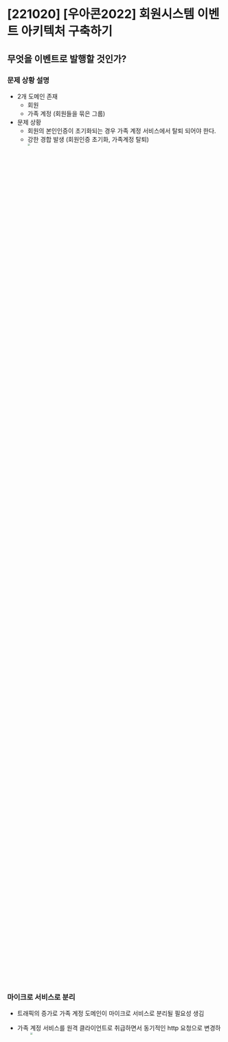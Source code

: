 # [221020] [우아콘2022] 회원시스템 이벤트 아키텍처 구축하기

## 무엇을 이벤트로 발행할 것인가?

### 문제 상황 설명

- 2개 도메인 존재
    - 회원
    - 가족 계정 (회원들을 묶은 그룹)
- 문제 상황
    - 회원의 본인인증이 초기화되는 경우 가족 계정 서비스에서 탈퇴 되어야 한다.
    - 강한 경합 발생 (회원인증 초기화, 가족계정 탈퇴)
      <img src= "../images/221020_우아한tech_이벤트기반아키텍처/image-20221030164701196.png" alt="" style="zoom: 33%; width: 50%"/>

### 마이크로 서비스로 분리

- 트래픽의 증가로 가족 계정 도메인이 마이크로 서비스로 분리될 필요성 생김
- 가족 계정 서비스를 원격 클라이언트로 취급하면서 동기적인 http 요청으로 변경하게됨
  <img src= "../images/221020_우아한tech_이벤트기반아키텍처/image-20221030164958648.png" alt="" style="zoom: 33%; width: 70%"/>

- 결과
    - **여전히 강한결합 상태로 물리적인 시스템 분리로 느슨한 결합을 만들 수 없음**

### 비동기 요청 by HTTP

- <img src= "../images/221020_우아한tech_이벤트기반아키텍처/image-20221030165938168.png" alt="" style="zoom: 33%; width: 80%"/>
- 비동기로 처리된 HTTP 요청은 **스레드 레벨에서 의존을 제거할뿐**
- 결과
    - **회원 본인인증 초기화 작업에 가족 계정 후속행위가 필요한것은 그대로** -> 여전히 강한결합

### 비동기 요청 by 메세징 시스템 (강결합 ver)

<img src= "../images/221020_우아한tech_이벤트기반아키텍처/image-20221030170826127.png" alt="" style="zoom: 33%; width: 70%"/>

- **가족계정 탈퇴 메세지**를 큐로 전송하고, 가족 계정 시스템은 이를 구독하여 탈퇴를 처리
- 결과
    - 메세징 시스템을 사용하는 아키텍처가 항상 느슨한 결합을 보장하지는 않는다.
    - 발행하는 **메세지가 대상 도메인에게 기대하는 목적을 담는다면** 비동기 요청일뿐 느슨한 결합이 아님.
        - 메세지를 발송하는것으로 **물리적인 의존은 제거**되었지만,
        - 가족 계정 **탈퇴를 기대하는 메세지를 발행**했기때문에
        - **논리적인 의존관계가 남아있음**
    - **여전히 강한결합**

### 비동기 요청 by 메세징 시스템 (느슨한 결합 ver)

<img src= "../images/221020_우아한tech_이벤트기반아키텍처/image-20221030171925368.png" alt="" style="zoom: 33%; width: 70%"/>

- **본인 인증 해제 이벤트**를 발송하고, 가족 계정 시스템은 이를 구독하여 탈퇴를 처리
- 결과
    - 회원 시스템은 가족 계정 비즈니스에 관여하지 않았기 때문에 **느슨한 결합**

### 정리

- 우리가 발행해야할 이벤트는 **이벤트로 인해 달성하려는 목적이 아닌** **도메인 이벤트 그 자체여야 함**

## 이벤트 발행과 구독

### 어플리케이션 이벤트 & 첫번째 구독자 계층

<img src= "../images/221020_우아한tech_이벤트기반아키텍처/image-20221030211341459.png" alt="" style="zoom: 13%; width: 50%"/>

> - 스프링의 어플리케이션 이벤트?
    >
- 분산 비동기를 다룰 수 있는 이벤트 버스를 제공
>   - 트랜잭션 제어 지원
>   - -> 따라서 **단일 어플리케이션 내에서 사용**하기에좋음
      >
- 단일 어플리케이션 내에서 이벤트를 다루는 이유?
>     - 이벤트를 통해 느슨한 결합을 만들어야 하는 일이 외부 세상에서만 존재하는게 아님

- **첫번째 구독자 계층에 어플리케이션 이벤트를 메세징 시스템으로 전달**하는 **구독자** 생성

    - <img src= "../images/221020_우아한tech_이벤트기반아키텍처/image-20221030213559844.png" alt="" style="zoom: 13%; width: 50%"/>
    - 어플리케이션 내에서 대표적인 도메인의 비관심사는 메세징 시스템으로 이벤트를 발행하는것이다.
    - 이벤트 구독은 발행 시스템에 영향없이 **자유롭게 확장이나 변경**이 가능하다.
    - 도메인에 영향없이 메세징 시스템에 대한 연결을 쉽게 작성하고 확장하고 변경할 수 있다.
    - <img src="https://raw.githubusercontent.com/hscom96/TIL/main/images/2022/10/30/image-20221030221216057.png" alt="image-20221030221216057" style="zoom:50%; width:50%" />

### 내부 이벤트 & 두번째 구독자 계층

- <img src="https://raw.githubusercontent.com/hscom96/TIL/main/images/2022/10/30/image-20221030223658733.png" alt="image-20221030223658733" style="width:60%;" />

- **내부 이벤트**
    - 첫번째 계층의 구독자가 발행하는 이벤트
    - sns는 sqs와 함께 사용
        - 1대m 구독이 가능해지고
        - 메세지 유실에 강한 신뢰 확보가능
- **두번째 구독자 계층**
    - 발행된 내부 이벤트는 시스템 내에 이벤트 처리를 담당하는 이벤트 처리기(Event Worker)가 구독하게된다.
- 비교 (vs 첫번째 구독자)
    - 첫번째 구독자 계층은 어플리케이션 내에서 해결해야 하는 비관심사를 처리
    - 두번째 구독자 계층은 이외 모든 도메인의 비관심사를 처리

## 비관심사 분리

- 비관심사란?
    - 도메인이 수행될때 함께 수행되야하는 정책
- 비관심사는 도메인의 주행위에 대한 응집을 방해하게 된다.

### 로그인 프로세스 예시

- 프로세스
    - <img src="https://raw.githubusercontent.com/hscom96/TIL/main/images/2022/10/30/image-20221030231057083.png" alt="image-20221030231057083" style="width:50%;" />
    - 회원이 로그인하면 로그인 상태로 변경하고,
    - 디바이스를 기록하고,
    - 동일 계정 로그인수 제한 규칙에 따라 동일 계정의 로그인된 타 디바이스를 로그아웃 처리하고
    - 누락되었을 수도 있는 동일 디바이스의 다른 계정을 로그아웃 처리하여 정확한 정보를 관리해야한다.
- 문제점
    - <img src="https://raw.githubusercontent.com/hscom96/TIL/main/images/2022/10/30/image-20221030231352994.png" alt="image-20221030231352994" style="width:50%;" />
    - 부가정책들이 도메인 로직과 함께 작성되어 **도메인의 주행위가 무엇인지 알기 어렵다.**
- 내부 이벤트
    - <img src="https://raw.githubusercontent.com/hscom96/TIL/main/images/2022/10/30/image-20221030232257970.png" alt="image-20221030232257970" style="width:50%;" />
    - 로그인 내부 이벤트 발행한 다음 SNS sqs 메세징 시스템을 통해 하나의 이벤트를 여러 구독으로 나누어 처리할 수 있음
    - 각각의 정책이지만 만약 구현이 서로 영향을 받게되면 적절한 분리 필요
    - 주요기능을 찾고 비관심사를 분리해서 **도메인의 행위가 응집을 높이고 비관심사에 대한 결합을 느슨하게** 된다.

## 어플리케이션 이벤트 vs 내부 이벤트

> 비관심사 처리는 어플리케이션 이벤트로도 할 수 있는것 아닌가?

### Tradeoff

- 어플리케이션 이벤트

    - 주요 행위와 트랜잭션 공유
    - 주요 행위와 성능을 공유

  > 주요 행위와 강한 정합성을 보장이 필요한 작업

- 내부 이벤트

    - 주요 행위와 트랜잭션 분리
    - 주요 행위와 성능 분리

  > 주요 행위와 강한 정합성 보장이 필요하지 않은 작업

## 외부 이벤트 발행

<img src="https://raw.githubusercontent.com/hscom96/TIL/main/images/2022/10/30/image-20221030234204367.png" alt="image-20221030234204367" style="width:70%;" />

### **외부 이벤트란?**

- msa 를 구성하는 타시스템들이 구독하는 이벤트다.

    - 두번쨰 구독자 계층이 또 다른 메세지 시스템으로 이벤트를 발행

- > 시스템 내 비관심사를 분리했지만, msa를 위한 **외부 시스템과의 분리**를 위한 외부 이벤트 발행이 필요. 외부 시스템의 이벤트를 전파하는것도 도메인 내에 존재하는 비관심사.

<img src="https://raw.githubusercontent.com/hscom96/TIL/main/images/2022/10/30/image-20221030234540060.png" alt="image-20221030234540060" style="width:70%;" />

## 열린 내부이벤트, 닫힌 외부 이벤트

> - 세번쨰 구독자 계층이 내부 이벤트를 품으면 안되는가?
    >
- 내부, 외부 이벤트를 분리함으로써
  > 내부에는 열린, 외부에는 닫힌 이벤트를 제공 가능한 장점

- 내부 이벤트

    - <img src="https://raw.githubusercontent.com/hscom96/TIL/main/images/2022/10/30/image-20221030235903732.png" alt="image-20221030235903732" style="width:70%;" />
    - 비즈니스가 변경되면서 시스템에 나이를 제거하고자함.
        - 페이로드에 단순히 나이를 제거하면 사용하던 구독자들은 오류발생
    - **하지만 페이로드를 변경가능**
        - **내부 이벤트는 발행자와 구독자 모두 하나의 시스템 안에 있다.**
        - 이벤트 발행과 구독이 구독자에게 미치는 영향을 파악하고 관리할수있다.
        - 구독자가 필요한 이벤트를 페이로드에 제공 가능  (=열려있다.)
    - 내부이벤트는 도메인에 존재하는 비관심사를 분리하여 도메인의 응집도를 높이고 비관심사를 처리하는 것을 목적으로한다.

- 외부 이벤트

    - <img src="https://raw.githubusercontent.com/hscom96/TIL/main/images/2022/10/31/image-20221031000154567.png" alt="image-20221031000154567" style="width:70%;" />

    - 세번째 구독자 계층은 외부에 있다.

    - 페이로드의 데이터를 변경하게 된다면 구독자들은 오류발생

    - **하지만 타시스템은 관리할 수 없다.**

        - **유관부서 파악하고 많은 비용 발생**
        - 함부로 데이터를 넣었다가는 다시는 제거하지 못할수 있다. (닫혀있다)

    - 외부 이벤트는 시스템과 시스템의 결합을 줄이는 것을 목적으로한다.

        - 시스템간의 결합을 느슨하게 만들기 위해 발행되는 외부이벤트는 이벤트 발행처에서 이벤트 구독자가 어떤 행위를 하는지 관심을 가지면 안되며, 관리할 수 없다.

## 이벤트 일반화

- 이벤트를 인지하는 과정을 쉽게 일반화 할 수 있다.

  <img src="https://raw.githubusercontent.com/hscom96/TIL/main/images/2022/10/31/image-20221031001311876.png" alt="image-20221031001311876" style="width:70%;" />

- 아래 속성이 있다면 어떠한 시스템에서도 필요한 이벤트를 인지할수있다.
    - 언제 (시간)
    - 누가 (식별자)
    - 무엇을 하여 (행위)
    - 어떤 변화가 (속성)
- 데이터가 더 필요하다면?
    - **이벤트는 구독자의 행위를 기대하지 않아야 느슨한 결합을 가져갈 수 있다.**
    - 따라서 특정 구독자를 위한 데이터를 추가할 수 없다.
        - 해결법?
        - Zero payload 방식
            - 1.이벤트 순서에 대한 보장 문제 해소
            - 2.**페이로드의 외부시스템에 대한 의존 제거할 수 있는 장점**
        - <img src="https://raw.githubusercontent.com/hscom96/TIL/main/images/2022/10/31/image-20221031001730381.png" alt="image-20221031001730381" style="width:50%;" />

### 정리

- 어플리케이션 이벤트을 통해 이벤트 발행에 대한 비관심사를 제어
- 내부 이벤트을 통해 내부의 비관심사를 분리할 수 있었고,
- 외부 이벤트를 통해 외부 시스템과의 의존없는 이벤트를 발행

## 이벤트 저장소 구축

<img src="https://raw.githubusercontent.com/hscom96/TIL/main/images/2022/10/31/image-20221031003346469.png" alt="image-20221031003346469" style="width:70%;" />

- 스프링 어플리케이션 이벤트의 기능으로 도메인 행위와 구독자의 행위를 트랜잭션으로 묶어 이벤트 발행에 실패하면 도메인 행위도 실패하게 할 수 있지만,

- 문제점

    - 내부 이벤트를 발행하는 구간은 http 통신을 사용하기 때문에 발행하는 과정에서 문제 발생가능

    - 트랜잭션으로 모두 묶으면?

        - <img src="https://raw.githubusercontent.com/hscom96/TIL/main/images/2022/10/31/image-20221031004507391.png" alt="image-20221031004507391" style="width:70%;" />

        - 메세징 시스템의 장애가 시스템 전체의 장애로 번질 수 있는 위험

    - 도메인 행위와 이벤트 처리를 별도 트랜잭션으로 사용하게 되면?

        - <img src="https://raw.githubusercontent.com/hscom96/TIL/main/images/2022/11/06/image-20221031004546086.png" alt="image-20221031004546086" style="width:70%;" />
        - http 요청이 실패하면 이벤트가 유실되면서 도메인 행위가 수행됐는데 이벤트는 발행되지 않는 브릿지 상태가 발생가능
        - 이벤트 발행에 대한 보장이 없음.

    - 해결법

        - 이벤트 저장소

  ## 이벤트 저장 시점

    - <img src="https://raw.githubusercontent.com/hscom96/TIL/main/images/2022/10/31/image-20221031010047109.png" alt="image-20221031010047109" style="width:70%;" />
    - 따라서 이벤트 발행을 이벤트 저장소를 통해 만족시켜야함.
        - sns 이벤트 발행에 실패하여도 도메인의 행위가 성공했다면 이벤트 저장소에 이벤트가 저장될것이기에 어떻게든 이벤트를 재발행 가능

## 저장소 선택

- 필요 조건

    - 작은 단위로 저장이 되고 고속 처리가 되어야 한다.
    - 도메인 행위와 이벤트간 신뢰성 확보를 위해서 **필수적으로 트랜잭션을 묶을 수 있는 저장소인지 확인** 필요
    - <img src="https://raw.githubusercontent.com/hscom96/TIL/main/images/2022/10/31/image-20221031010446001.png" alt="image-20221031010446001" style="width:60%;" />

    - 다중 데이터 베이스에 분산 트랜잭션을 구현해야하지만 굉장히 어려움

- 선택 해야함  (후자선택)
    - 낮은 확률로 유실이 발생할 수 있는 다중 데이터 베이스 vs 유실이 발생할 수 없도록 데이터베이스 공유
- 해결법
    - 트랜잭셔널 아웃박스 패턴
        - 동일 저장소를 통해 데이터베이스를 저장하고 이벤트를 발행함에 안정적인 정합성을 보장하는 방식
        - 로컬트랜잭션을 사용해서 데이터베이스를 저장하고 이벤트를 발행함에 정합성을 보장

## 데이터 형태

- <img src="https://raw.githubusercontent.com/hscom96/TIL/main/images/2022/10/31/image-20221031011400200.png" alt="image-20221031011400200" style="width:70%;" />

## 이벤트 유실문제 해결

- 이벤트 저장소에 발행여부 데이터를 정의
    - <img src="https://raw.githubusercontent.com/hscom96/TIL/main/images/2022/10/31/image-20221031012845058.png" alt="image-20221031012845058" style="width:70%;" />
    - 최초 이벤트를 기록할 때는 발행 여부를 `false`로 저장하고, 두번째 구독자 계층에 이벤트 발행 여부를 기록하는 구독자를 추가하여 데이터를 업데이트 처리
    - (과정 상세 생략 19:00~)

## 기록 테이블 통합

- 회원 시스템에 별도 로그 테이블이 필요했는데
- 이를 이벤트 저장소를 통해 대체가 가능했음.
- 따라서 별도 테이블을 필요하지 않게됨

# Reference

- https://www.youtube.com/watch?v=b65zIH7sDug&t=132s
- https://techblog.woowahan.com/7835/
